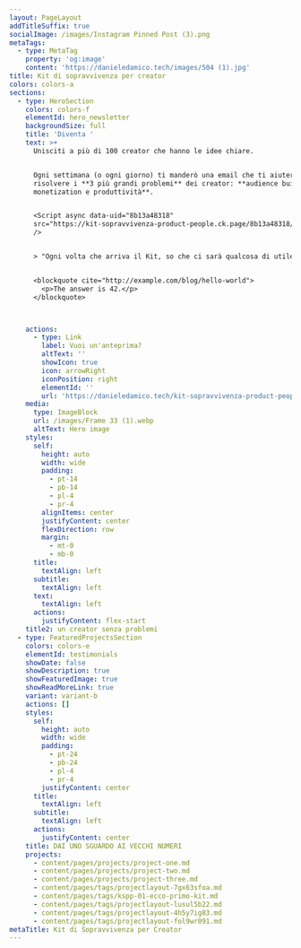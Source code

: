 ```yaml
---
layout: PageLayout
addTitleSuffix: true
socialImage: /images/Instagram Pinned Post (3).png
metaTags:
  - type: MetaTag
    property: 'og:image'
    content: 'https://danieledamico.tech/images/504 (1).jpg'
title: Kit di sopravvivenza per creator
colors: colors-a
sections:
  - type: HeroSection
    colors: colors-f
    elementId: hero_newsletter
    backgroundSize: full
    title: 'Diventa '
    text: >+
      Unisciti a più di 100 creator che hanno le idee chiare.


      Ogni settimana (o ogni giorno) ti manderò una email che ti aiuterà a
      risolvere i **3 più grandi problemi** dei creator: **audience building,
      monetization e produttività**.


      <Script async data-uid="8b13a48318"
      src="https://kit-sopravvivenza-product-people.ck.page/8b13a48318/index.js"
      />


      > "Ogni volta che arriva il Kit, so che ci sarà qualcosa di utile!" 


      <blockquote cite="http://example.com/blog/hello-world">
        <p>The answer is 42.</p>
      </blockquote>



    actions:
      - type: Link
        label: Vuoi un'anteprima?
        altText: ''
        showIcon: true
        icon: arrowRight
        iconPosition: right
        elementId: ''
        url: 'https://danieledamico.tech/kit-sopravvivenza-product-people/#anteprima'
    media:
      type: ImageBlock
      url: /images/Frame 33 (1).webp
      altText: Hero image
    styles:
      self:
        height: auto
        width: wide
        padding:
          - pt-14
          - pb-14
          - pl-4
          - pr-4
        alignItems: center
        justifyContent: center
        flexDirection: row
        margin:
          - mt-0
          - mb-0
      title:
        textAlign: left
      subtitle:
        textAlign: left
      text:
        textAlign: left
      actions:
        justifyContent: flex-start
    title2: un creator senza problemi
  - type: FeaturedProjectsSection
    colors: colors-e
    elementId: testimonials
    showDate: false
    showDescription: true
    showFeaturedImage: true
    showReadMoreLink: true
    variant: variant-b
    actions: []
    styles:
      self:
        height: auto
        width: wide
        padding:
          - pt-24
          - pb-24
          - pl-4
          - pr-4
        justifyContent: center
      title:
        textAlign: left
      subtitle:
        textAlign: left
      actions:
        justifyContent: center
    title: DAI UNO SGUARDO AI VECCHI NUMERI
    projects:
      - content/pages/projects/project-one.md
      - content/pages/projects/project-two.md
      - content/pages/projects/project-three.md
      - content/pages/tags/projectlayout-7gx63sfoa.md
      - content/pages/tags/kspp-01-ecco-primo-kit.md
      - content/pages/tags/projectlayout-lusul5b22.md
      - content/pages/tags/projectlayout-4h5y7ig83.md
      - content/pages/tags/projectlayout-fol9wr091.md
metaTitle: Kit di Sopravvivenza per Creator
---
```

